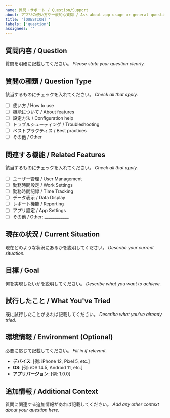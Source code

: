 ```yaml
---
name: 質問・サポート / Question/Support
about: アプリの使い方や一般的な質問 / Ask about app usage or general questions
title: '[QUESTION] '
labels: ['question']
assignees: ''
---
```


## 質問内容 / Question
質問を明確に記載してください。
*Please state your question clearly.*

## 質問の種類 / Question Type
該当するものにチェックを入れてください。
*Check all that apply.*

- [ ] 使い方 / How to use
- [ ] 機能について / About features
- [ ] 設定方法 / Configuration help
- [ ] トラブルシューティング / Troubleshooting
- [ ] ベストプラクティス / Best practices
- [ ] その他 / Other

## 関連する機能 / Related Features
該当するものにチェックを入れてください。
*Check all that apply.*

- [ ] ユーザー管理 / User Management
- [ ] 勤務時間設定 / Work Settings
- [ ] 勤務時間記録 / Time Tracking
- [ ] データ表示 / Data Display
- [ ] レポート機能 / Reporting
- [ ] アプリ設定 / App Settings
- [ ] その他 / Other: ____________

## 現在の状況 / Current Situation
現在どのような状況にあるかを説明してください。
*Describe your current situation.*

## 目標 / Goal
何を実現したいかを説明してください。
*Describe what you want to achieve.*

## 試行したこと / What You've Tried
既に試行したことがあれば記載してください。
*Describe what you've already tried.*

## 環境情報 / Environment (Optional)
必要に応じて記載してください。
*Fill in if relevant.*

- **デバイス**: [例: iPhone 12, Pixel 5, etc.]
- **OS**: [例: iOS 14.5, Android 11, etc.]
- **アプリバージョン**: [例: 1.0.0]

## 追加情報 / Additional Context
質問に関連する追加情報があれば記載してください。
*Add any other context about your question here.*